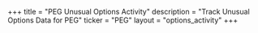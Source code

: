 +++
title = "PEG Unusual Options Activity"
description = "Track Unusual Options Data for PEG"
ticker = "PEG"
layout = "options_activity"
+++

